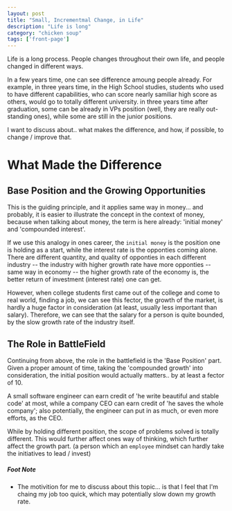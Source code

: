 ```yaml
---
layout: post
title: "Small, Incrementmal Change, in Life"
description: "Life is long"
category: "chicken soup"
tags: ['front-page']
---
```


Life is a long process. People changes throughout their own life, and people
changed in different ways.

In a few years time, one can see difference amoung people already. For example,
in three years time, in the High School studies, students who used to have
different capabilities, who can score nearly samiliar high score as others,
would go to totally different university. in three years time after graduation,
some can be already in VPs position (well, they are really out-standing ones),
while some are still in the junior positions.

I want to discuss about.. what makes the difference, and how, if possible, to
change / improve that.


# What Made the Difference

## Base Position and the Growing Opportunities
This is the guiding principle, and it applies same way in money... and probably,
it is easier to illustrate the concept in the context of money, because when
talking about money, the term is here already: 'initial money' and 'compounded 
interest'.

If we use this analogy in ones career, the `initial money` is the position one
is holding as a start, while the interest rate is the opponties coming alone.
There are different quantity, and quality of opponties in each different
industry -- the industry with higher growth rate have more opponties -- same way
in economy -- the higher growth rate of the economy is, the better return of
investment (interest rate) one can get.

However, when college students first came out of the college and come to real
world, finding a job, we can see this fector, the growth of the market,  is
hardly a huge factor in consideration (at least, usually less important than
salary). Therefore, we can see that the salary for a person is quite bounded, by
the slow growth rate of the industry itself.

## The Role in BattleField 
Continuing from above, the role in the battlefield is the 'Base Position' part.
Given a proper amount of time, taking the 'compounded growth' into
consideration, the initial position would actually matters.. by at least
a fector of 10.

A small software engineer can earn credit of 'he write beautiful and stable
code' at most, while a company CEO can earn credit of 'he saves the whole
company'; also potentially, the engineer can put in as much, or even more
efforts, as the CEO.

While by holding different position, the scope of problems solved is totally
different. This would further affect ones way of thinking, which further affect
the growth part. (a person which an `employee` mindset can hardly take the
initiatives to lead / invest)

##### Foot Note
* The motivition for me to discuss about this topic... is that I feel that I'm
  chaing my job too quick, which may potentially slow down my growth rate.
